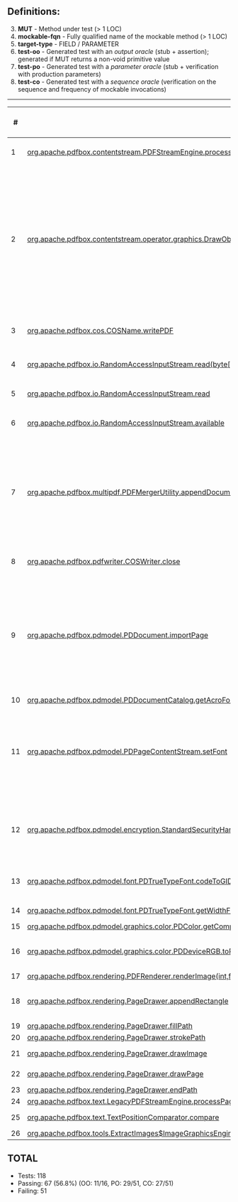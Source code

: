## Definitions:
3. **MUT** - Method under test (> 1 LOC)
4. **mockable-fqn** - Fully qualified name of the mockable method (> 1 LOC)
5. **target-type** - FIELD / PARAMETER
6. **test-oo** - Generated test with an _output oracle_ (stub + assertion); generated if MUT returns a non-void primitive value
7. **test-po** - Generated test with a _parameter oracle_ (stub + verification with production parameters)
8. **test-co** - Generated test with a _sequence oracle_ (verification on the sequence and frequency of mockable invocations) 

---

\#   | MUT | mockable-fqn | target-type | generated-tests | test-oo | test-po | test-co | comments (tests) | commments (nested-methods)
---- | --- | ------------ | ----------- | --------------- | ------- | ------- | ------- | ---------------- | --------------------------
1    | [org.apache.pdfbox.contentstream.PDFStreamEngine.processPage](https://github.com/apache/pdfbox/blob/8876e8e1a0adbf619cef4638cc3cea073e3ca484/pdfbox/src/main/java/org/apache/pdfbox/contentstream/PDFStreamEngine.java#L149) | [org.apache.pdfbox.pdmodel.PDPage.hasContents()](https://github.com/apache/pdfbox/blob/8876e8e1a0adbf619cef4638cc3cea073e3ca484/pdfbox/src/main/java/org/apache/pdfbox/pdmodel/PDPage.java#L182) | PARAMETER | [link](https://github.com/Deee92/journal/blob/master/data/mocking-experiments/tests/pdfbox/TestPDFStreamEnginePanktiGen.java) | - | 0P/3 | 0P/3 | NPE | 1 nested method is not external
2    | [org.apache.pdfbox.contentstream.operator.graphics.DrawObject.process](https://github.com/apache/pdfbox/blob/8876e8e1a0adbf619cef4638cc3cea073e3ca484/pdfbox/src/main/java/org/apache/pdfbox/contentstream/operator/graphics/DrawObject.java#L46) | [java.util.List.isEmpty()]() | PARAMETER | [link](https://github.com/Deee92/journal/blob/master/data/mocking-experiments/tests/pdfbox/TestDrawObjectPanktiGen.java) | - | 2P/2 | 2P/2 | - | 2 nested methods return non-primitive, 1 is invoked on local variable, 1 is invoked on other nested method, 7 are invoked on parent class field (can update to include these)
3    | [org.apache.pdfbox.cos.COSName.writePDF](https://github.com/apache/pdfbox/blob/8876e8e1a0adbf619cef4638cc3cea073e3ca484/pdfbox/src/main/java/org/apache/pdfbox/cos/COSName.java#L740) | [java.io.OutputStream.write(int)]() | PARAMETER | [link](https://github.com/Deee92/journal/blob/master/data/mocking-experiments/tests/pdfbox/TestCOSNamePanktiGen.java) | - | 7P/7 | 7P/7 | - | 1 nested method not external, 1 is static
4    | [org.apache.pdfbox.io.RandomAccessInputStream.read(byte[],int,int)](https://github.com/apache/pdfbox/blob/8876e8e1a0adbf619cef4638cc3cea073e3ca484/pdfbox/src/main/java/org/apache/pdfbox/io/RandomAccessInputStream.java#L91) | [org.apache.pdfbox.io.RandomAccessRead.isEOF()]() | FIELD | [link](https://github.com/Deee92/journal/blob/master/data/mocking-experiments/tests/pdfbox/TestRandomAccessInputStreamPanktiGen.java) | 0P/5 | 5P/5 | 5P/5 | output 0 for OO | 1 nested method is not external
5    | [org.apache.pdfbox.io.RandomAccessInputStream.read](https://github.com/apache/pdfbox/blob/8876e8e1a0adbf619cef4638cc3cea073e3ca484/pdfbox/src/main/java/org/apache/pdfbox/io/RandomAccessInputStream.java#L68) | [org.apache.pdfbox.io.RandomAccessRead.isEOF()]() | FIELD | [link](https://github.com/Deee92/journal/blob/master/data/mocking-experiments/tests/pdfbox/TestRandomAccessInputStreamPanktiGen.java) | 3P/3 | 3P/3 | 3P/3 | - | 1 nested method is not external
6    | [org.apache.pdfbox.io.RandomAccessInputStream.available](https://github.com/apache/pdfbox/blob/8876e8e1a0adbf619cef4638cc3cea073e3ca484/pdfbox/src/main/java/org/apache/pdfbox/io/RandomAccessInputStream.java#L56) | [org.apache.pdfbox.io.RandomAccessRead.length()]() and [org.apache.pdfbox.io.RandomAccessRead.getPosition()]() | FIELD | [link](https://github.com/Deee92/journal/blob/master/data/mocking-experiments/tests/pdfbox/TestRandomAccessInputStreamPanktiGen.java) | 4P/4 | 4P/4 | 4P/4 | - | 1 nested method is not external
7    | [org.apache.pdfbox.multipdf.PDFMergerUtility.appendDocument](https://github.com/apache/pdfbox/blob/8876e8e1a0adbf619cef4638cc3cea073e3ca484/pdfbox/src/main/java/org/apache/pdfbox/multipdf/PDFMergerUtility.java#L505) | [org.apache.pdfbox.pdmodel.PDDocument.getVersion()](https://github.com/apache/pdfbox/blob/8876e8e1a0adbf619cef4638cc3cea073e3ca484/pdfbox/src/main/java/org/apache/pdfbox/pdmodel/PDDocument.java#L1711) | PARAMETER | [link](https://github.com/Deee92/journal/blob/master/data/mocking-experiments/tests/pdfbox/TestPDFMergerUtilityPanktiGen.java) | - | 0P/1 | 0P/1 | NPE | nested methods invoked on other nested methods, return non-primitive, invoked on local variable, or are static, or not external
8    | [org.apache.pdfbox.pdfwriter.COSWriter.close](https://github.com/apache/pdfbox/blob/8876e8e1a0adbf619cef4638cc3cea073e3ca484/pdfbox/src/main/java/org/apache/pdfbox/pdfwriter/COSWriter.java#L348) | [java.io.OutputStream.close()]() | FIELD | [link](https://github.com/Deee92/journal/blob/master/data/mocking-experiments/tests/pdfbox/TestCOSWriterPanktiGen.java) | - | 1P/6 | 0P/6 | "Bad file descriptor" | 1 nested method not external
9    | [org.apache.pdfbox.pdmodel.PDDocument.importPage](https://github.com/apache/pdfbox/blob/8876e8e1a0adbf619cef4638cc3cea073e3ca484/pdfbox/src/main/java/org/apache/pdfbox/pdmodel/PDDocument.java#L772) | [org.apache.pdfbox.pdmodel.PDPage.getRotation()]() | PARAMETER | [link](https://github.com/Deee92/journal/blob/master/data/mocking-experiments/tests/pdfbox/TestPDDocumentPanktiGen.java) | - | 0P/1 | 0P/1 | NPE | nested methods return non-primitive, are invoked on local variables, are not external, or are invoked on another nested method
10   | [org.apache.pdfbox.pdmodel.PDDocumentCatalog.getAcroForm(org.apache.pdfbox.pdmodel.fixup.PDDocumentFixup)](https://github.com/apache/pdfbox/blob/8876e8e1a0adbf619cef4638cc3cea073e3ca484/pdfbox/src/main/java/org/apache/pdfbox/pdmodel/PDDocumentCatalog.java#L128) | [org.apache.pdfbox.pdmodel.fixup.PDDocumentFixup.apply()]() | PARAMETER | [link](https://github.com/Deee92/journal/blob/master/data/mocking-experiments/tests/pdfbox/TestPDDocumentCatalogPanktiGen.java) | - | 2P/2 | 2P/2 | -
11   | [org.apache.pdfbox.pdmodel.PDPageContentStream.setFont](https://github.com/apache/pdfbox/blob/8876e8e1a0adbf619cef4638cc3cea073e3ca484/pdfbox/src/main/java/org/apache/pdfbox/pdmodel/PDPageContentStream.java#L398) | [org.apache.pdfbox.pdmodel.font.PDFont.willBeSubset()]() | PARAMETER | [link](https://github.com/Deee92/journal/blob/master/data/mocking-experiments/tests/pdfbox/TestPDPageContentStreamPanktiGen.java) | - | 1P/1 | 1P/1 | - | nested method invoked on another nested method, return non-primtive, or are not external
12   | [org.apache.pdfbox.pdmodel.encryption.StandardSecurityHandler.prepareForDecryption](https://github.com/apache/pdfbox/blob/8876e8e1a0adbf619cef4638cc3cea073e3ca484/pdfbox/src/main/java/org/apache/pdfbox/pdmodel/encryption/StandardSecurityHandler.java#L141) | [org.apache.pdfbox.pdmodel.encryption.PDEncryption.isEncryptMetaData()]() | PARAMETER | [link](https://github.com/Deee92/journal/blob/master/data/mocking-experiments/tests/pdfbox/TestStandardSecurityHandlerPanktiGen.java) | - | 0P/1 | 0P/1 | Breaks because of default value in mock | nested method is 1 LOC, not external, returns non-primitive, or is static
13   | [org.apache.pdfbox.pdmodel.font.PDTrueTypeFont.codeToGID](https://github.com/apache/pdfbox/blob/8876e8e1a0adbf619cef4638cc3cea073e3ca484/pdfbox/src/main/java/org/apache/pdfbox/pdmodel/font/PDTrueTypeFont.java#L547) | [org.apache.fontbox.ttf.CmapSubtable.getGlyphId(int)]() | FIELD | [link](https://github.com/Deee92/journal/blob/master/data/mocking-experiments/tests/pdfbox/TestPDTrueTypeFontPanktiGen.java) | 2P/2 | 0P/2 | 0P/2 | OO pass with lenient stubbing?
14   | [org.apache.pdfbox.pdmodel.font.PDTrueTypeFont.getWidthFromFont](https://github.com/apache/pdfbox/blob/8876e8e1a0adbf619cef4638cc3cea073e3ca484/pdfbox/src/main/java/org/apache/pdfbox/pdmodel/font/PDTrueTypeFont.java#L362) | [org.apache.fontbox.ttf.TrueTypeFont.getAdvanceWidth(int)](), [org.apache.fontbox.ttf.TrueTypeFont.getUnitsPerEm()]() | FIELD | [link](https://github.com/Deee92/journal/blob/master/data/mocking-experiments/tests/pdfbox/TestPDTrueTypeFontPanktiGen.java) | 1P/1 | 1P/1 | 1P/1 | -
15   | [org.apache.pdfbox.pdmodel.graphics.color.PDColor.getComponents](https://github.com/apache/pdfbox/blob/8876e8e1a0adbf619cef4638cc3cea073e3ca484/pdfbox/src/main/java/org/apache/pdfbox/pdmodel/graphics/color/PDColor.java#L114) | [org.apache.pdfbox.pdmodel.graphics.color.PDColorSpace.getNumberOfComponents()]() | FIELD | [link](https://github.com/Deee92/journal/blob/master/data/mocking-experiments/tests/pdfbox/TestPDColorPanktiGen.java) | - | 1P/1 | 1P/1 | -
16   | [org.apache.pdfbox.pdmodel.graphics.color.PDDeviceRGB.toRGBImage](https://github.com/apache/pdfbox/blob/8876e8e1a0adbf619cef4638cc3cea073e3ca484/pdfbox/src/main/java/org/apache/pdfbox/pdmodel/graphics/color/PDDeviceRGB.java#L77) | [java.awt.image.Raster.getWidth()]() and [java.awt.image.Raster.getHeight()]() | PARAMETER | [link](https://github.com/Deee92/journal/blob/master/data/mocking-experiments/tests/pdfbox/TestPDDeviceRGBPanktiGen.java) | - | 0P/1 | 0P/1 | NPE after mockable method call
17   | [org.apache.pdfbox.rendering.PDFRenderer.renderImage(int,float,org.apache.pdfbox.rendering.ImageType,org.apache.pdfbox.rendering.RenderDestination)](https://github.com/apache/pdfbox/blob/8876e8e1a0adbf619cef4638cc3cea073e3ca484/pdfbox/src/main/java/org/apache/pdfbox/rendering/PDFRenderer.java#L281) | [org.apache.pdfbox.rendering.ImageType.toBufferedImageType()]() | PARAMETER | [link](https://github.com/Deee92/journal/blob/master/data/mocking-experiments/tests/pdfbox/TestPDFRendererPanktiGen.java) | - | 1P/1 | 1P/1 | -
18   | [org.apache.pdfbox.rendering.PageDrawer.appendRectangle](https://github.com/apache/pdfbox/blob/8876e8e1a0adbf619cef4638cc3cea073e3ca484/pdfbox/src/main/java/org/apache/pdfbox/rendering/PageDrawer.java#L623) | [java.awt.geom.Point2D.getX()](), [java.awt.geom.Point2D.getY()](), [java.awt.geom.Path2D$Float.moveTo(float,float)](), [java.awt.geom.Path2D$Float.lineTo(float,float)](), and [java.awt.geom.Path2D.closePath()]() | PARAMETER, PARAMETER, FIELD, FIELD, FIELD | [link](https://github.com/Deee92/journal/blob/master/data/mocking-experiments/tests/pdfbox/TestPageDrawerPanktiGen.java) | - | 0P/1 | 0P/1 | todo: fix
19   | [org.apache.pdfbox.rendering.PageDrawer.fillPath](https://github.com/apache/pdfbox/blob/8876e8e1a0adbf619cef4638cc3cea073e3ca484/pdfbox/src/main/java/org/apache/pdfbox/rendering/PageDrawer.java#L875) | [java.awt.geom.Path2D.setWindingRule(int)]() and [java.awt.geom.Path2D.reset()]() | FIELD | [link](https://github.com/Deee92/journal/blob/master/data/mocking-experiments/tests/pdfbox/TestPageDrawerPanktiGen.java) | - | 0P/1 | 0P/1 | NPE
20   | [org.apache.pdfbox.rendering.PageDrawer.strokePath](https://github.com/apache/pdfbox/blob/8876e8e1a0adbf619cef4638cc3cea073e3ca484/pdfbox/src/main/java/org/apache/pdfbox/rendering/PageDrawer.java#L860) | [java.awt.geom.Path2D.reset()]() | FIELD | [link](https://github.com/Deee92/journal/blob/master/data/mocking-experiments/tests/pdfbox/TestPageDrawerPanktiGen.java) | - | 0P/1 | 0P/1 | NPE
21   | [org.apache.pdfbox.rendering.PageDrawer.drawImage](https://github.com/apache/pdfbox/blob/8876e8e1a0adbf619cef4638cc3cea073e3ca484/pdfbox/src/main/java/org/apache/pdfbox/rendering/PageDrawer.java#L1082) | [org.apache.pdfbox.pdmodel.graphics.image.PDImage.getInterpolate]() and [org.apache.pdfbox.pdmodel.graphics.image.PDImage.isStencil]() | PARAMETER | [link](https://github.com/Deee92/journal/blob/master/data/mocking-experiments/tests/pdfbox/TestPageDrawerPanktiGen.java) | - | 0P/1 | 0P/1 | NPE
22   | [org.apache.pdfbox.rendering.PageDrawer.drawPage](https://github.com/apache/pdfbox/blob/8876e8e1a0adbf619cef4638cc3cea073e3ca484/pdfbox/src/main/java/org/apache/pdfbox/rendering/PageDrawer.java#L262) | [java.awt.Graphics2D.translate(double,double)]() and [java.awt.Graphics2D.scale(double,double)]() | FIELD | [link](https://github.com/Deee92/journal/blob/master/data/mocking-experiments/tests/pdfbox/TestPageDrawerPanktiGen.java) | - | x/1 | x/1 | PO and CO crash
23   | [org.apache.pdfbox.rendering.PageDrawer.endPath](https://github.com/apache/pdfbox/blob/8876e8e1a0adbf619cef4638cc3cea073e3ca484/pdfbox/src/main/java/org/apache/pdfbox/rendering/PageDrawer.java#L1060) | [java.awt.geom.Path2D.setWindingRule(int)]() and [java.awt.geom.Path2D.reset()]() | FIELD | [link](https://github.com/Deee92/journal/blob/master/data/mocking-experiments/tests/pdfbox/TestPageDrawerPanktiGen.java) | - | 0P/1 | 0P/1 | NPE
24   | [org.apache.pdfbox.text.LegacyPDFStreamEngine.processPage](https://github.com/apache/pdfbox/blob/8876e8e1a0adbf619cef4638cc3cea073e3ca484/pdfbox/src/main/java/org/apache/pdfbox/text/LegacyPDFStreamEngine.java#L130) | [org.apache.pdfbox.pdmodel.PDPage.getRotation()]() | PARAMETER | [link](https://github.com/Deee92/journal/blob/master/data/mocking-experiments/tests/pdfbox/TestLegacyPDFStreamEnginePanktiGen.java) | - | 0P/1 | 0P/1 | NPE
25   | [org.apache.pdfbox.text.TextPositionComparator.compare](https://github.com/apache/pdfbox/blob/8876e8e1a0adbf619cef4638cc3cea073e3ca484/pdfbox/src/main/java/org/apache/pdfbox/text/TextPositionComparator.java#L32) | [org.apache.pdfbox.text.TextPosition.getDir()]() and [org.apache.pdfbox.text.TextPosition.getYDirAdj()]() | PARAMETER | [link](https://github.com/Deee92/journal/blob/master/data/mocking-experiments/tests/pdfbox/TestTextPositionComparatorPanktiGen.java) | 1P/1 | 1P/1 | 0P/1 | todo: fix
26   | [org.apache.pdfbox.tools.ExtractImages$ImageGraphicsEngine.drawImage](https://github.com/apache/pdfbox/blob/8876e8e1a0adbf619cef4638cc3cea073e3ca484/tools/src/main/java/org/apache/pdfbox/tools/ExtractImages.java#L247) | [org.apache.pdfbox.pdmodel.graphics.image.PDImage.isStencil()]() | PARAMETER | [link](https://github.com/Deee92/journal/blob/master/data/mocking-experiments/tests/pdfbox/TestImageGraphicsEnginePanktiGen.java) | - | 0P/1 | 0P/1 | FNF


## TOTAL
- Tests: 118
- Passing: 67 (56.8%) (OO: 11/16, PO: 29/51, CO: 27/51)
- Failing: 51
